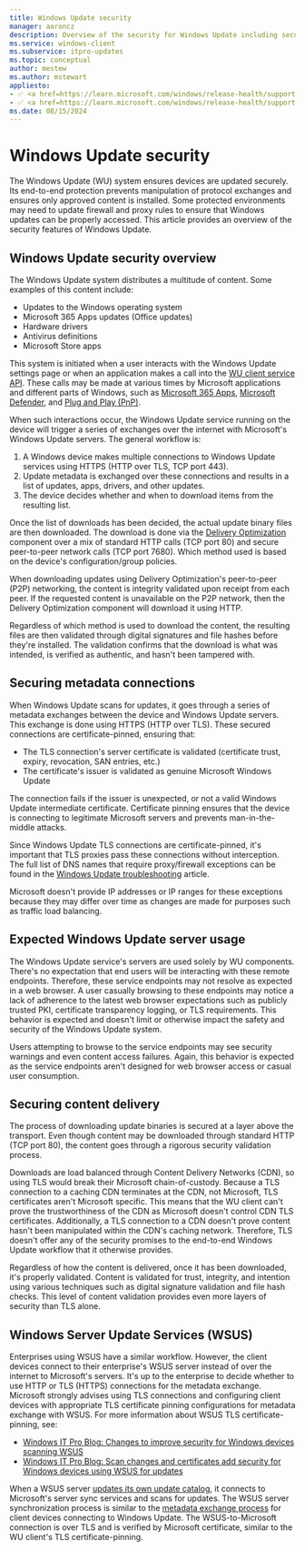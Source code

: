 ```yaml
---
title: Windows Update security
manager: aaroncz
description: Overview of the security for Windows Update including security for the metadata exchange and content download.
ms.service: windows-client
ms.subservice: itpro-updates
ms.topic: conceptual
author: mestew
ms.author: mstewart
appliesto: 
- ✅ <a href=https://learn.microsoft.com/windows/release-health/supported-versions-windows-client target=_blank>Windows 11</a>
- ✅ <a href=https://learn.microsoft.com/windows/release-health/supported-versions-windows-client target=_blank>Windows 10</a>	
ms.date: 08/15/2024
---
```


# Windows Update security

The Windows Update (WU) system ensures devices are updated securely. Its end-to-end protection prevents manipulation of protocol exchanges and ensures only approved content is installed. Some protected environments may need to update firewall and proxy rules to ensure that Windows updates can be properly accessed. This article provides an overview of the security features of Windows Update.

## Windows Update security overview

The Windows Update system distributes a multitude of content. Some examples of this content include:

- Updates to the Windows operating system
- Microsoft 365 Apps updates (Office updates)
- Hardware drivers
- Antivirus definitions
- Microsoft Store apps

This system is initiated when a user interacts with the Windows Update settings page or when an application makes a call into the [WU client service API](/windows/win32/api/_wua/). These calls may be made at various times by Microsoft applications and different parts of Windows, such as [Microsoft 365 Apps](/officeupdates/update-history-microsoft365-apps-by-date), [Microsoft Defender](/microsoft-365/security/defender-endpoint/manage-updates-baselines-microsoft-defender-antivirus), and [Plug and Play (PnP)](/windows-hardware/drivers/kernel/introduction-to-plug-and-play).

When such interactions occur, the Windows Update service running on the device will trigger a series of exchanges over the internet with Microsoft's Windows Update servers. The general workflow is:

1. A Windows device makes multiple connections to Windows Update services using HTTPS (HTTP over TLS, TCP port 443).
1. Update metadata is exchanged over these connections and results in a list of updates, apps, drivers, and other updates.
1. The device decides whether and when to download items from the resulting list.

Once the list of downloads has been decided, the actual update binary files are then downloaded. The download is done via the [Delivery Optimization](/windows/deployment/do/waas-delivery-optimization) component over a mix of standard HTTP calls (TCP port 80) and secure peer-to-peer network calls (TCP port 7680). Which method used is based on the device's configuration/group policies.

When downloading updates using Delivery Optimization's peer-to-peer (P2P) networking, the content is integrity validated upon receipt from each peer. If the requested content is unavailable on the P2P network, then the Delivery Optimization component will download it using HTTP.

Regardless of which method is used to download the content, the resulting files are then validated through digital signatures and file hashes before they're installed. The validation confirms that the download is what was intended, is verified as authentic, and hasn't been tampered with.

## Securing metadata connections

When Windows Update scans for updates, it goes through a series of metadata exchanges between the device and Windows Update servers. This exchange is done using HTTPS (HTTP over TLS). These secured connections are certificate-pinned, ensuring that:

- The TLS connection's server certificate is validated (certificate trust, expiry, revocation, SAN entries, etc.)  
- The certificate's issuer is validated as genuine Microsoft Windows Update

The connection fails if the issuer is unexpected, or not a valid Windows Update intermediate certificate. Certificate pinning ensures that the device is connecting to legitimate Microsoft servers and prevents man-in-the-middle attacks.

Since Windows Update TLS connections are certificate-pinned, it's important that TLS proxies pass these connections without interception. The full list of DNS names that require proxy/firewall exceptions can be found in the [Windows Update troubleshooting](/troubleshoot/windows-client/deployment/windows-update-issues-troubleshooting?toc=/windows/deployment/toc.json&bc=/windows/deployment/breadcrumb/toc.json#device-cannot-access-update-files) article.

Microsoft doesn't provide IP addresses or IP ranges for these exceptions because they may differ over time as changes are made for purposes such as traffic load balancing.

## Expected Windows Update server usage

The Windows Update service's servers are used solely by WU components. There's no expectation that end users will be interacting with these remote endpoints. Therefore, these service endpoints may not resolve as expected in a web browser. A user casually browsing to these endpoints may notice a lack of adherence to the latest web browser expectations such as publicly trusted PKI, certificate transparency logging, or TLS requirements. This behavior is expected and doesn't limit or otherwise impact the safety and security of the Windows Update system.

Users attempting to browse to the service endpoints may see security warnings and even content access failures. Again, this behavior is expected as the service endpoints aren't designed for web browser access or casual user consumption.

## Securing content delivery

The process of downloading update binaries is secured at a layer above the transport. Even though content may be downloaded through standard HTTP (TCP port 80), the content goes through a rigorous security validation process.

Downloads are load balanced through Content Delivery Networks (CDN), so using TLS would break their Microsoft chain-of-custody. Because a TLS connection to a caching CDN terminates at the CDN, not Microsoft, TLS certificates aren't Microsoft specific. This means that the WU client can't prove the trustworthiness of the CDN as Microsoft doesn't control CDN TLS certificates. Additionally, a TLS connection to a CDN doesn't prove content hasn't been manipulated within the CDN's caching network. Therefore, TLS doesn't offer any of the security promises to the end-to-end Windows Update workflow that it otherwise provides.

Regardless of how the content is delivered, once it has been downloaded, it's properly validated. Content is validated for trust, integrity, and intention using various techniques such as digital signature validation and file hash checks. This level of content validation provides even more layers of security than TLS alone.

## Windows Server Update Services (WSUS)

Enterprises using WSUS have a similar workflow. However, the client devices connect to their enterprise's WSUS server instead of over the internet to Microsoft's servers. It's up to the enterprise to decide whether to use HTTP or TLS (HTTPS) connections for the metadata exchange. Microsoft strongly advises using TLS connections and configuring client devices with appropriate TLS certificate pinning configurations for metadata exchange with WSUS. For more information about WSUS TLS certificate-pinning, see:

- [Windows IT Pro Blog: Changes to improve security for Windows devices scanning WSUS](https://techcommunity.microsoft.com/t5/windows-it-pro-blog/changes-to-improve-security-for-windows-devices-scanning-wsus/ba-p/1645547)
- [Windows IT Pro Blog: Scan changes and certificates add security for Windows devices using WSUS for updates](https://techcommunity.microsoft.com/t5/windows-it-pro-blog/scan-changes-and-certificates-add-security-for-windows-devices/ba-p/2053668)

When a WSUS server [updates its own update catalog](/windows-server/administration/windows-server-update-services/manage/setting-up-update-synchronizations), it connects to Microsoft's server sync services and scans for updates. The WSUS server synchronization process is similar to the [metadata exchange process](#securing-metadata-connections) for client devices connecting to Windows Update. The WSUS-to-Microsoft connection is over TLS and is verified by Microsoft certificate, similar to the WU client's TLS certificate-pinning.
